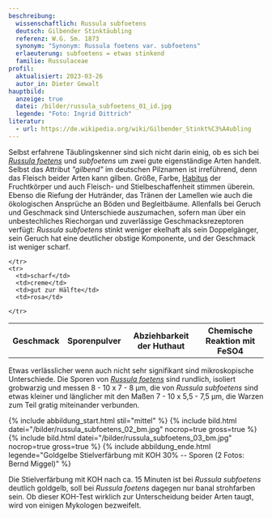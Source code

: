 ```yaml
---
beschreibung:
  wissenschaftlich: Russula subfoetens
  deutsch: Gilbender Stinktäubling
  referenz: W.G. Sm. 1873
  synonym: "Synonym: Russula foetens var. subfoetens"
  erlaeuterung: subfoetens = etwas stinkend
  familie: Russulaceae
profil:
  aktualisiert: 2023-03-26
  autor_in: Dieter Gewalt
hauptbild:
  anzeige: true
  datei: /bilder/russula_subfoetens_01_id.jpg
  legende: "Foto: Ingrid Dittrich"
literatur:
  - url: https://de.wikipedia.org/wiki/Gilbender_Stinkt%C3%A4ubling
---
```

Selbst erfahrene Täublingskenner sind sich nicht darin einig, ob es sich bei *[Russula foetens](/pilze/russula-foetens-stinktäubling)* und *subfoetens* um zwei gute eigenständige Arten handelt. Selbst das Attribut *"gilbend"* im deutschen Pilznamen ist irreführend, denn das Fleisch beider Arten kann gilben. Größe, Farbe, [Habitus](Habitus "Glossar") der Fruchtkörper und auch Fleisch- und Stielbeschaffenheit stimmen überein. Ebenso die Riefung der Hutränder, das Tränen der Lamellen wie auch die ökologischen Ansprüche an Böden und Begleitbäume. Allenfalls bei Geruch und Geschmack sind Unterschiede auszumachen, sofern man über ein unbestechliches Riechorgan und zuverlässige Geschmacksrezeptoren verfügt: *Russula subfoetens* stinkt weniger ekelhaft als sein Doppelgänger, sein Geruch hat eine deutlicher obstige Komponente, und der Geschmack ist weniger scharf.

<div class="table-responsive">
  <table class="table taeubling">
    <tr>
      <th rowspan="2">Geschmack</th>
      <th rowspan="2">Sporenpulver</th>
      <th rowspan="2">Abziehbarkeit der Huthaut</th>
      <th colspan="3" class="text-center">Chemische Reaktion mit FeSO4</th>
    </tr>
    <tr>
      
      
    </tr>
    <tr>
      <td>scharf</td>
      <td>creme</td>
      <td>gut zur Hälfte</td>
      <td>rosa</td>
       
    </tr>
  </table>
</div>

Etwas verlässlicher wenn auch nicht sehr signifikant sind mikroskopische Unterschiede. Die Sporen von *[Russula foetens](/pilze/russula-foetens-stinktäubling)* sind rundlich, isoliert grobwarzig und messen 8 - 10 x 7 - 8 µm, die von *Russula subfoetens* sind etwas kleiner und länglicher mit den Maßen 7 - 10 x 5,5 - 7,5 µm, die Warzen zum Teil gratig miteinander verbunden.

{% include abbildung_start.html stil="mittel" %}
{% include bild.html datei="/bilder/russula_subfoetens_02_bm.jpg" nocrop=true gross=true %}
{% include bild.html datei="/bilder/russula_subfoetens_03_bm.jpg" nocrop=true gross=true %}
{% include abbildung_ende.html legende="Goldgelbe Stielverfärbung mit KOH 30% -- Sporen (2 Fotos: Bernd Miggel)" %}

Die Stielverfärbung mit KOH nach ca. 15 Minuten ist bei *Russula subfoetens* deutlich goldgelb, soll bei *Russula foetens* dagegen nur banal strohfarben sein. Ob dieser KOH-Test wirklich zur Unterscheidung beider Arten taugt, wird von einigen Mykologen bezweifelt.